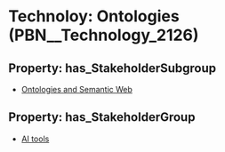 # Technoloy: __Ontologies__ (PBN__Technology_2126)

## Property: has_StakeholderSubgroup

* [Ontologies and Semantic Web](PBN__TechSubgroup_16)

## Property: has_StakeholderGroup

* [AI tools](PBN__TechGroup_0)

